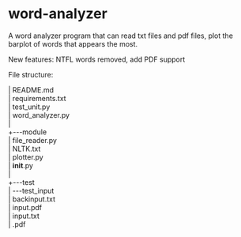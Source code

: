 # word-analyzer

A word analyzer program that can read txt files and pdf files, plot the barplot of words that appears the most.

New features: NTFL words removed, add PDF support

File structure:

|   README.md  
|   requirements.txt  
|   test_unit.py  
|   word_analyzer.py  
|  
+---module  
|       file_reader.py  
|       NLTK.txt  
|       plotter.py  
|       __init__.py  
|  
+---test  
|   \---test_input  
|           backinput.txt   
|           input.pdf  
|           input.txt  
|           <test>.pdf

